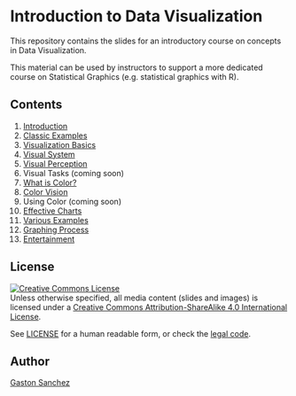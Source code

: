 # Introduction to Data Visualization

This repository contains the slides for an introductory course on 
concepts in Data Visualization. 

This material can be used by instructors to support a more dedicated course on Statistical Graphics 
(e.g. statistical graphics with R).


## Contents

1. [Introduction](slides/01-introduction/01-introduction.pdf)
2. [Classic Examples](slides/02-classic-examples/02-classic-examples.pdf)
3. [Visualization Basics](slides/03-visualation-basics/03-visual-system.pdf)
4. [Visual System](slides/04-visual-system/04-visual-system.pdf)
5. [Visual Perception](slides/05-visual-perception/05-visual-perception.pdf)
6. Visual Tasks (coming soon)
7. [What is Color?](slides/07-what-is-color/07-what-is-color.pdf)
8. [Color Vision](slides/08-color-vision/08-color-vision.pdf)
9. Using Color (coming soon)
10. [Effective Charts](slides/10-effective-charts/10-effective-charts.pdf)
11. [Various Examples](slides/11-various-examples/11-various-examples.pdf)
12. [Graphing Process](slides/12-graphing-process/12-graphing-process.pdf)
13. [Entertainment](slides/13-entertainment/13-entertainment.pdf)


## License

<a rel="license" href="http://creativecommons.org/licenses/by-sa/4.0/"><img alt="Creative Commons License" style="border-width:0" src="https://i.creativecommons.org/l/by-sa/4.0/88x31.png" /></a><br />Unless otherwise specified, all media content (slides and images) is licensed under a <a rel="license" href="http://creativecommons.org/licenses/by-sa/4.0/">Creative Commons Attribution-ShareAlike 4.0 International License</a>.

See [LICENSE](LICENSE.md) for a human readable form, or check the [legal code](https://creativecommons.org/licenses/by-sa/4.0/legalcode).


## Author

[Gaston Sanchez](http://gastonsanchez.com)
